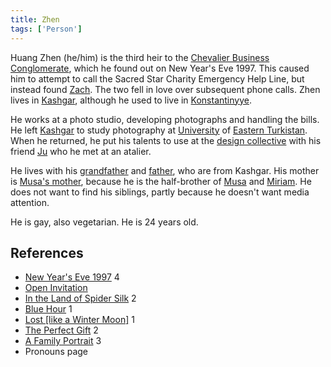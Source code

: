 ```yaml
---
title: Zhen
tags: ['Person']
---
```

Huang Zhen (he/him) is the third heir to the [Chevalier Business Conglomerate](/_wiki/chevalier-business-conglomerate.md), which he found out on New Year's Eve 1997. This caused him to attempt to call the Sacred Star Charity Emergency Help Line, but instead found [Zach](/_wiki/zach.md). The two fell in love over subsequent phone calls. Zhen lives in [Kashgar](/_wiki/kashgar.md), although he used to live in [Konstantinyye](/_wiki/konstantinyye.md).

He works at a photo studio, developing photographs and handling the bills. He left [Kashgar](/_wiki/kashgar.md) to study photography at [University](/_wiki/university-of-eastern-turkistan.md) of [Eastern Turkistan](/_wiki/eastern-turkistan.md). When he returned, he put his talents to use at the [design collective](/_wiki/design-collective.md) with his friend [Ju](/_wiki/ju.md) who he met at an atalier.

He lives with his [grandfather](/_wiki/zhens-grandfather.md) and [father](/_wiki/zhens-father.md), who are from Kashgar. His mother is [Musa's mother](/_wiki/musas-mother.md), because he is the half-brother of [Musa](/_wiki/musa.md) and [Miriam](/_wiki/miriam.md). He does not want to find his siblings, partly because he doesn't want media attention.

He is gay, also vegetarian. He is 24 years old.

## References
- [New Year's Eve 1997](/_wiki/new-years-eve-1997.md) 4
- [Open Invitation](/_wiki/open-invitation.md)
- [In the Land of Spider Silk](/_wiki/in-the-land-of-spider-silk.md) 2
- [Blue Hour](/_wiki/blue-hour.md) 1
- [Lost \[like a Winter Moon\]](/_wiki/lost-like-a-winter-moon.md) 1
- [The Perfect Gift](/_wiki/the-perfect-gift.md) 2
- [A Family Portrait](/_wiki/a-family-portrait.md) 3
- Pronouns page
